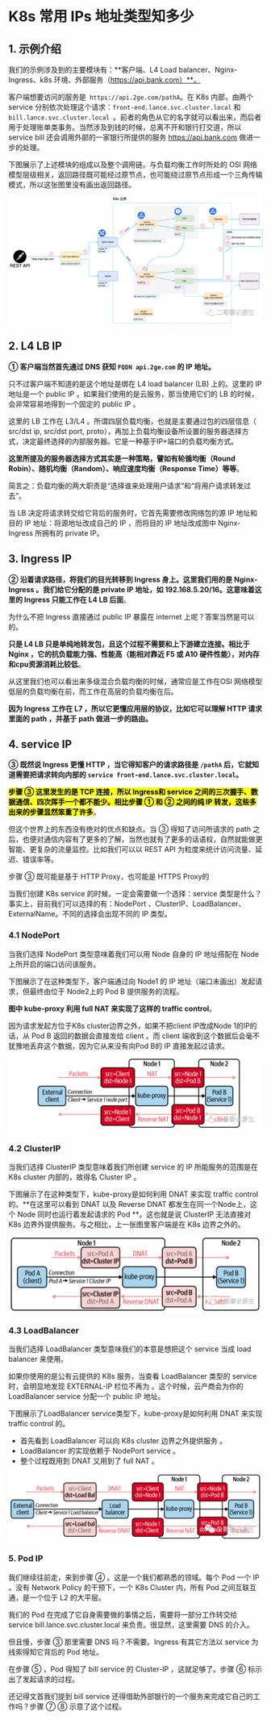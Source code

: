 # **K8s 常用 IPs 地址类型知多少**

## **1. 示例介绍**

我们的示例涉及到的主要模块有：**客户端、L4 Load balancer、Nginx-Ingress、k8s 环境、外部服务（https://api.bank.com）**。

客户端想要访问的服务是` https://api.2ge.com/pathA`。在 K8s 内部，由两个 service 分别依次处理这个请求：`front-end.lance.svc.cluster.local` 和 `bill.lance.svc.cluster.local `。前者的角色从它的名字就可以看出来，而后者用于处理账单类事务。当然涉及到钱的时候，总离不开和银行打交道，所以 service bill 还会调用外部的一家银行所提供的服务 https://api.bank.com 做进一步的处理。


下图展示了上述模块的组成以及整个调用链。与负载均衡工作时所处的 OSI 网络模型层级相关，返回路径既可能经过原节点，也可能绕过原节点形成一个三角传输模式，所以这张图里没有画出返回路径。


![Alt Image Text](images/adv/adv133_1.png "Body image")


## **2. L4 LB IP**

**① 客户端当然首先通过 DNS 获知 `FQDN api.2ge.com` 的 IP 地址。**

只不过客户端不知道的是这个地址是绑在 L4 load balancer (LB) 上的。这里的 IP 地址是一个 public IP 。如果我们使用的是云服务，那当使用它们的 LB 的时候，会非常容易地得到一个固定的 public IP 。

这里的 LB 工作在 L3/L4 。所谓四层负载均衡，也就是主要通过包的四层信息（ src/dst ip, src/dst port, proto），再加上负载均衡设备所设置的服务器选择方式，决定最终选择的内部服务器。它是一种基于IP+端口的负载均衡方式。


**这里所提及的服务器选择方式其实是一种策略，譬如有轮循均衡（Round Robin）、随机均衡（Random）、响应速度均衡（Response Time）等等**。

简言之：负载均衡的两大职责是“选择谁来处理用户请求”和“将用户请求转发过去”。

当 LB 决定将请求转交给它背后的服务时，它首先需要修改网络包的源 IP 地址和目的 IP 地址：将源地址改成自己的 IP ，而将目的 IP 地址改成图中 Nginx-Ingress 所拥有的 private IP。

## **3. Ingress IP**

**② 沿着请求路径，将我们的目光转移到 Ingress 身上。这里我们用的是 Nginx-Ingress 。我们给它分配的是 private IP 地址，如 192.168.5.20/16。这意味着这里的 Ingress 只能工作在 L4 LB 后面**。

为什么不把 Ingress 直接通过 public IP 暴露在 internet 上呢？答案当然是可以的。

**只是 L4 LB 只是单纯地转发包，且这个过程不需要和上下游建立连接。相比于 Nginx ，它的抗负载能力强、性能高（能相对靠近 F5 或 A10 硬件性能），对内存和cpu资源消耗比较低**。

从这里我们也可以看出来多级混合负载均衡的时候，通常应是工作在OSI 网络模型低层的负载均衡在前，而工作在高层的负载均衡在后。

**因为 Ingress 工作在 L7 ，所以它更懂应用层的协议，比如它可以理解 HTTP 请求里面的 path ，并基于 path 做进一步的路由。**

## **4. service IP**

**③ 既然说 Ingress 更懂 HTTP ，当它得知客户的请求路径是 `/pathA` 后，它就知道需要把请求转向内部的 `service front-end.lance.svc.cluster.local`。**

**<mark>步骤 ③ 这里发生的是 TCP 连接，所以 Ingress和 service 之间的三次握手、数据通信、四次挥手一个都不能少。相比步骤 ① 和 ② 之间的纯 IP 转发，这些多出来的步骤显然笨重了许多</mark>**。

但这个世界上的东西没有绝对的优点和缺点。当 ③ 得知了访问所请求的 path 之后，也便对通信内容有了更多的了解，当然也就有了更多的话语权，自然就能做更智能、更复杂的流量监控。比如我们可以以 REST API 为粒度来统计访问流量、延迟、错误率等。

步骤 ③ 既可能是基于 HTTP Proxy，也可能是 HTTPS Proxy的

当我们创建 K8s service 的时候，一定会需要做一个选择：service 类型是什么？事实上，目前我们可以选择的有：NodePort 、ClusterIP、LoadBalancer、ExternalName。不同的选择会出现不同的 IP 类型。

### **4.1 NodePort**

当我们选择 NodePort 类型意味着我们可以用 Node 自身的 IP 地址搭配在 Node 上所开启的端口访问该服务。

下图展示了在这种类型下，客户端通过向 Node1 的 IP 地址（端口未画出）发起请求，但最终由位于 Node2上的 Pod B 提供服务的流程。

**图中 kube-proxy 利用 full NAT 来实现了这样的 traffic control**。

因为请求发起方位于K8s cluster边界之外，如果不把client IP改成Node 1的IP的话，从 Pod B 返回的数据会直接发给 client 。而 client 端收到这个数据后会毫不犹豫地丢弃这个数据，因为它从来没有向Pod B的 IP 直接发起过请求。

![Alt Image Text](images/adv/adv133_2.png "Body image")

### **4.2 ClusterIP**

当我们选择 ClusterIP 类型意味着我们所创建 service 的 IP 所能服务的范围是在 K8s cluster 内部的，故得名 Cluster IP 。


下图展示了在这种类型下，kube-proxy是如何利用 DNAT 来实现 traffic control 的。**在这里可以看到 DNAT 以及 Reverse DNAT 都发生在同一个Node上，这个 Node 同时也运行着发起请求的 Pod **。这也就是说 ClusterIP 无法直接对 K8s 边界外提供服务。与之相比，上一张图里客户端是在 K8s 边界之外的。

![Alt Image Text](images/adv/adv133_3.png "Body image")

### **4.3 LoadBalancer**

当我们选择 LoadBalancer 类型意味我们的本意是想把这个 service 当成 load balancer 来使用。

如果你使用的是公有云提供的 K8s 服务，当查看 LoadBalancer 类型的 service 时，会明显地发现 EXTERNAL-IP 栏位不再为  <none> 。这个时候，云产商会为你的 LoadBalancer service 分配一个 public IP 地址。

下图展示了LoadBalancer service类型下，kube-proxy是如何利用 DNAT 来实现 traffic control 的。

* 首先看到 LoadBalancer 可以向 K8s cluster 边界之外提供服务 。
* LoadBalancer 的实现依赖于 NodePort service 。
* 整个过程既用到 DNAT 又用到了 full NAT 。

![Alt Image Text](images/adv/adv133_4.png "Body image")

### **5. Pod IP**

我们继续往前走，来到步骤 ④ 。这是一个我们都熟悉的领域。每个 Pod 一个 IP 。没有 Network Policy 的干预下，一个 K8s Cluster 内，所有 Pod 之间互联互通，是一个位于 L2 的大平层。

我们的 Pod 在完成了它自身需要做的事情之后，需要将一部分工作转交给 service bill.lance.svc.cluster.local 来负责。很显然，这里需要 DNS 的介入。

但且慢，步骤 ③ 那里需要 DNS 吗？不需要。Ingress 有其它方法以 service 为线索得知它背后的 Pod 地址。

在步骤 ⑤ ，Pod 得知了 bill service 的 Cluster-IP ，这就足够了。步骤 ⑥ 标示出了发起请求的过程。

还记得文首我们提到 bill service 还得借助外部银行的一个服务来完成它自己的工作吗？步骤 ⑦ ⑧ 示意了这个过程。